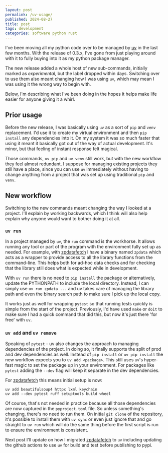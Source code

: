 ```yaml
---
layout: post
permalink: /uv-usage/
published: 2024-08-27
title: post
tags: development
categories: software python rust
---
```


I've been moving all my python code over to be managed by [uv](https://astral.sh/uv) in the last few months. With the release of 0.3.x, I've gone from just playing around with it to fully buying into it as my python package manager.

The new release added a whole host of new sub-commands, initially marked as _experimental_, but the label dropped within days. Switching over to use them also meant changing how I was using `uv`, which may mean I was using it the wrong way to begin with.

Below, I'm describing what I've been doing in the hopes it helps make life easier for anyone giving it a whirl.

## Prior usage

Before the new release, I was basically using `uv` as a sort of `pip` and `venv` replacement. I'd use it to create my virtual environment and then `pip install` any dependencies into it. On my system it was so much faster that using it meant it basically got out of the way of actual development. It's minor, but that feeling of instant response felt magical.

Those commands, `uv pip` and `uv venv` still work, but with the new workflow they feel almost redundant. I suppose for managing existing projects they still have a place, since you can use `uv` immediately without having to change anything from a project that was set up using traditional `pip` and `venv`.

## New workflow

Switching to the new commands meant changing the way I looked at a project. I'll explain by working backwards, which I think will also help explain why anyone would want to bother doing it at all.

### `uv run`

In a project managed by `uv`, the `run` command is the workhorse. It allows running any tool or part of the program with the environment fully set up as needed. For example, with [zpdatafetch](https://pypi.org/project/zpdatafetch/) I have a binary named `zpdata` which acts as a wrapper to provide access to all the library functions from the command-line. This helps both for ad-hoc data checks and for checking that the library still does what is expected while in development.

With `uv run` there is no need to `pip install` the package or alternatively, update the PYTHONPATH to include the local directory. Instead, I can simply use `uv run zpdata ...` and uv takes care of managing the library path and even the binary search path to make sure I pick up the local copy.

It works just as well for wrapping `pytest` so that running tests quickly is simple from the start of the project. Previously, I'd have used `make` or `doit` to make sure I had a quick command that did this, but now it's just there 'for free' with `uv`.

### `uv add` and `uv remove`

Speaking of `pytest` - uv also changes the approach to managing dependencies of the project. In doing so, it finally supports the split of prod and dev dependencies as well. Instead of `pip install` or `uv pip install` the new workflow expects you to `uv add <package>`. This still uses `uv`'s hyper-fast magic to set the package up in your environment. For packages like `pytest` adding the `--dev` flag will keep it separate in the dev dependencies.

For [zpdatafetch](https://pypi.org/project/zpdatafetch/) this means initial setup is now:

```shell
uv add beautifulsoup4 httpx lxml keychain
uv add --dev pytest ruff setuptools build wheel
```

Of course, that's not needed in practice because all those dependencies are now captured in the `pyproject.toml` file. So unless something's changing, there's no need to run them. On initial `git clone` of the repository, it's possible to install them with `uv sync` or even just ignore that and go straight to `uv run` which will do the same thing before the first script is run to ensure the environment is consistent.

Next post I'll update on how I migrated [zpdatafetch](https://pypi.org/project/zpdatafetch/) to `uv` including updating the github actions to use `uv` for build and test before publishing to pypi.
